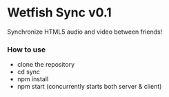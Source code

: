 # Wetfish Sync v0.1

Synchronize HTML5 audio and video between friends!

### How to use

- clone the repository
- cd sync
- npm install
- npm start (concurrently starts both server & client)

